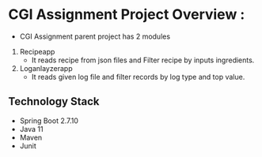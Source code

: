 # CGI Assignment Project Overview :
- CGI Assignment parent project has 2 modules 
1. Recipeapp
	- It reads recipe from json files and Filter recipe by inputs ingredients.
2. Loganlayzerapp
	- It reads given log file and filter records by log type and top value.

## Technology Stack
- Spring Boot 2.7.10
- Java 11
- Maven
- Junit 


